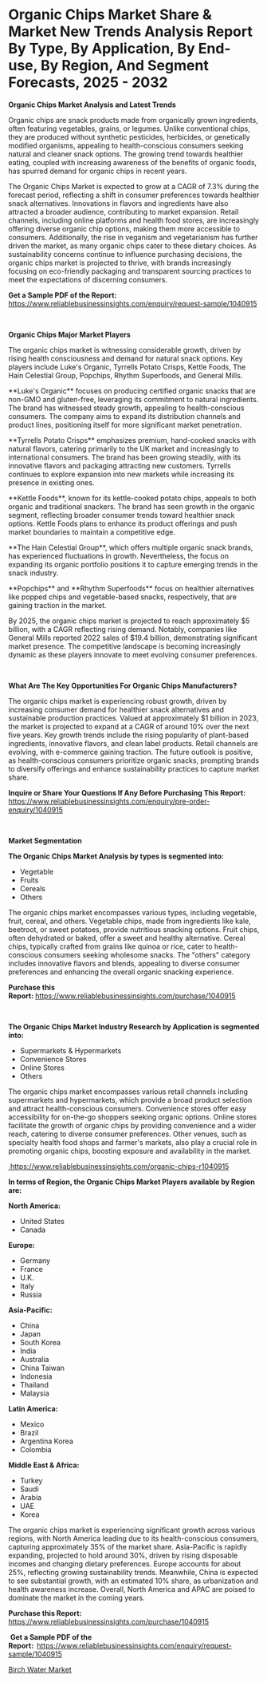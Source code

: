 <p><h1>Organic Chips Market Share & Market New Trends Analysis Report By Type, By Application, By End-use, By Region, And Segment Forecasts, 2025 - 2032</h1></p><p><strong>Organic Chips Market Analysis and Latest Trends</strong></p>
<p><p>Organic chips are snack products made from organically grown ingredients, often featuring vegetables, grains, or legumes. Unlike conventional chips, they are produced without synthetic pesticides, herbicides, or genetically modified organisms, appealing to health-conscious consumers seeking natural and cleaner snack options. The growing trend towards healthier eating, coupled with increasing awareness of the benefits of organic foods, has spurred demand for organic chips in recent years.</p><p>The Organic Chips Market is expected to grow at a CAGR of 7.3% during the forecast period, reflecting a shift in consumer preferences towards healthier snack alternatives. Innovations in flavors and ingredients have also attracted a broader audience, contributing to market expansion. Retail channels, including online platforms and health food stores, are increasingly offering diverse organic chip options, making them more accessible to consumers. Additionally, the rise in veganism and vegetarianism has further driven the market, as many organic chips cater to these dietary choices. As sustainability concerns continue to influence purchasing decisions, the organic chips market is projected to thrive, with brands increasingly focusing on eco-friendly packaging and transparent sourcing practices to meet the expectations of discerning consumers.</p></p>
<p><strong>Get a Sample PDF of the Report:&nbsp;</strong> <a href="https://www.reliablebusinessinsights.com/enquiry/request-sample/1040915?utm_campaign=3353&utm_medium=2&utm_source=Github&utm_content=ia&utm_term=07042025&utm_id=organic-chips">https://www.reliablebusinessinsights.com/enquiry/request-sample/1040915</a></p>
<p>&nbsp;</p>
<p><strong>Organic Chips Major Market Players</strong></p>
<p><p>The organic chips market is witnessing considerable growth, driven by rising health consciousness and demand for natural snack options. Key players include Luke's Organic, Tyrrells Potato Crisps, Kettle Foods, The Hain Celestial Group, Popchips, Rhythm Superfoods, and General Mills.</p><p>**Luke's Organic** focuses on producing certified organic snacks that are non-GMO and gluten-free, leveraging its commitment to natural ingredients. The brand has witnessed steady growth, appealing to health-conscious consumers. The company aims to expand its distribution channels and product lines, positioning itself for more significant market penetration.</p><p>**Tyrrells Potato Crisps** emphasizes premium, hand-cooked snacks with natural flavors, catering primarily to the UK market and increasingly to international consumers. The brand has been growing steadily, with its innovative flavors and packaging attracting new customers. Tyrrells continues to explore expansion into new markets while increasing its presence in existing ones.</p><p>**Kettle Foods**, known for its kettle-cooked potato chips, appeals to both organic and traditional snackers. The brand has seen growth in the organic segment, reflecting broader consumer trends toward healthier snack options. Kettle Foods plans to enhance its product offerings and push market boundaries to maintain a competitive edge.</p><p>**The Hain Celestial Group**, which offers multiple organic snack brands, has experienced fluctuations in growth. Nevertheless, the focus on expanding its organic portfolio positions it to capture emerging trends in the snack industry.</p><p>**Popchips** and **Rhythm Superfoods** focus on healthier alternatives like popped chips and vegetable-based snacks, respectively, that are gaining traction in the market. </p><p>By 2025, the organic chips market is projected to reach approximately $5 billion, with a CAGR reflecting rising demand. Notably, companies like General Mills reported 2022 sales of $19.4 billion, demonstrating significant market presence. The competitive landscape is becoming increasingly dynamic as these players innovate to meet evolving consumer preferences.</p></p>
<p>&nbsp;</p>
<p><strong>What Are The Key Opportunities For Organic Chips Manufacturers?</strong></p>
<p><p>The organic chips market is experiencing robust growth, driven by increasing consumer demand for healthier snack alternatives and sustainable production practices. Valued at approximately $1 billion in 2023, the market is projected to expand at a CAGR of around 10% over the next five years. Key growth trends include the rising popularity of plant-based ingredients, innovative flavors, and clean label products. Retail channels are evolving, with e-commerce gaining traction. The future outlook is positive, as health-conscious consumers prioritize organic snacks, prompting brands to diversify offerings and enhance sustainability practices to capture market share.</p></p>
<p><strong>Inquire or Share Your Questions If Any Before Purchasing This Report:</strong> <a href="https://www.reliablebusinessinsights.com/enquiry/pre-order-enquiry/1040915?utm_campaign=3353&utm_medium=2&utm_source=Github&utm_content=ia&utm_term=07042025&utm_id=organic-chips">https://www.reliablebusinessinsights.com/enquiry/pre-order-enquiry/1040915</a></p>
<p>&nbsp;</p>
<p><strong>Market Segmentation</strong></p>
<p><strong>The Organic Chips Market Analysis by types is segmented into:</strong></p>
<p><ul><li>Vegetable</li><li>Fruits</li><li>Cereals</li><li>Others</li></ul></p>
<p><p>The organic chips market encompasses various types, including vegetable, fruit, cereal, and others. Vegetable chips, made from ingredients like kale, beetroot, or sweet potatoes, provide nutritious snacking options. Fruit chips, often dehydrated or baked, offer a sweet and healthy alternative. Cereal chips, typically crafted from grains like quinoa or rice, cater to health-conscious consumers seeking wholesome snacks. The "others" category includes innovative flavors and blends, appealing to diverse consumer preferences and enhancing the overall organic snacking experience.</p></p>
<p><strong>Purchase this Report:&nbsp;</strong><a href="https://www.reliablebusinessinsights.com/purchase/1040915?utm_campaign=3353&utm_medium=2&utm_source=Github&utm_content=ia&utm_term=07042025&utm_id=organic-chips">https://www.reliablebusinessinsights.com/purchase/1040915</a></p>
<p>&nbsp;</p>
<p><strong>The Organic Chips Market Industry Research by Application is segmented into:</strong></p>
<p><ul><li>Supermarkets & Hypermarkets</li><li>Convenience Stores</li><li>Online Stores</li><li>Others</li></ul></p>
<p><p>The organic chips market encompasses various retail channels including supermarkets and hypermarkets, which provide a broad product selection and attract health-conscious consumers. Convenience stores offer easy accessibility for on-the-go shoppers seeking organic options. Online stores facilitate the growth of organic chips by providing convenience and a wider reach, catering to diverse consumer preferences. Other venues, such as specialty health food shops and farmer's markets, also play a crucial role in promoting organic chips, boosting exposure and availability in the market.</p></p>
<p><a href="https://www.reliablebusinessinsights.com/organic-chips-r1040915?utm_campaign=3353&utm_medium=2&utm_source=Github&utm_content=ia&utm_term=07042025&utm_id=organic-chips">&nbsp;https://www.reliablebusinessinsights.com/organic-chips-r1040915</a></p>
<p><strong>In terms of Region, the Organic Chips Market Players available by Region are:</strong></p>
<p>
    <p> <strong> North America: </strong>
        <ul>
            <li>United States</li>
            <li>Canada</li>
        </ul>
        </p> 
    <p> <strong> Europe: </strong>
        <ul>
            <li>Germany</li>
            <li>France</li>
            <li>U.K.</li>
            <li>Italy</li>
            <li>Russia</li>
        </ul>
        </p> 
    <p> <strong> Asia-Pacific: </strong>
        <ul>
            <li>China</li>
            <li>Japan</li>
            <li>South Korea</li>
            <li>India</li>
            <li>Australia</li>
            <li>China Taiwan</li>
            <li>Indonesia</li>
            <li>Thailand</li>
            <li>Malaysia</li>
        </ul>
        </p> 
    <p> <strong> Latin America: </strong>
        <ul>
            <li>Mexico</li>
            <li>Brazil</li>
            <li>Argentina Korea</li>
            <li>Colombia</li>
        </ul>
        </p> 
    <p> <strong> Middle East & Africa: </strong>
        <ul>
            <li>Turkey</li>
            <li>Saudi</li>
            <li>Arabia</li>
            <li>UAE</li>
            <li>Korea</li>
        </ul>
    </p>
    </p>
<p><p>The organic chips market is experiencing significant growth across various regions, with North America leading due to its health-conscious consumers, capturing approximately 35% of the market share. Asia-Pacific is rapidly expanding, projected to hold around 30%, driven by rising disposable incomes and changing dietary preferences. Europe accounts for about 25%, reflecting growing sustainability trends. Meanwhile, China is expected to see substantial growth, with an estimated 10% share, as urbanization and health awareness increase. Overall, North America and APAC are poised to dominate the market in the coming years.</p></p>
<p><strong>Purchase this Report: </strong><a href="https://www.reliablebusinessinsights.com/purchase/1040915?utm_campaign=3353&utm_medium=2&utm_source=Github&utm_content=ia&utm_term=07042025&utm_id=organic-chips">https://www.reliablebusinessinsights.com/purchase/1040915</a></p>
<p>&nbsp;<strong>Get a Sample PDF of the Report:&nbsp;&nbsp;</strong><a href="https://www.reliablebusinessinsights.com/enquiry/request-sample/1040915?utm_campaign=3353&utm_medium=2&utm_source=Github&utm_content=ia&utm_term=07042025&utm_id=organic-chips">https://www.reliablebusinessinsights.com/enquiry/request-sample/1040915</a></p>
<p><strong></strong></p>
<p><p><a href="https://github.com/spoorsusama/Market-Research-Report-List-1/blob/main/birch-water-market.md?utm_campaign=3353&utm_medium=2&utm_source=Github&utm_content=ia&utm_term=07042025&utm_id=organic-chips">Birch Water Market</a></p></p>
